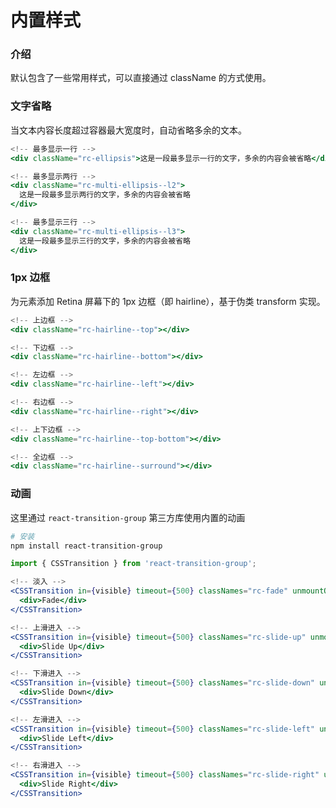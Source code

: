 # 内置样式

### 介绍

默认包含了一些常用样式，可以直接通过 className 的方式使用。

### 文字省略

当文本内容长度超过容器最大宽度时，自动省略多余的文本。

```jsx
<!-- 最多显示一行 -->
<div className="rc-ellipsis">这是一段最多显示一行的文字，多余的内容会被省略</div>

<!-- 最多显示两行 -->
<div className="rc-multi-ellipsis--l2">
  这是一段最多显示两行的文字，多余的内容会被省略
</div>

<!-- 最多显示三行 -->
<div className="rc-multi-ellipsis--l3">
  这是一段最多显示三行的文字，多余的内容会被省略
</div>
```

### 1px 边框

为元素添加 Retina 屏幕下的 1px 边框（即 hairline），基于伪类 transform 实现。

```jsx
<!-- 上边框 -->
<div className="rc-hairline--top"></div>

<!-- 下边框 -->
<div className="rc-hairline--bottom"></div>

<!-- 左边框 -->
<div className="rc-hairline--left"></div>

<!-- 右边框 -->
<div className="rc-hairline--right"></div>

<!-- 上下边框 -->
<div className="rc-hairline--top-bottom"></div>

<!-- 全边框 -->
<div className="rc-hairline--surround"></div>
```

### 动画

这里通过 `react-transition-group` 第三方库使用内置的动画

```bash
# 安装
npm install react-transition-group
```

```js
import { CSSTransition } from 'react-transition-group';
```

```jsx
<!-- 淡入 -->
<CSSTransition in={visible} timeout={500} classNames="rc-fade" unmountOnExit>
  <div>Fade</div>
</CSSTransition>

<!-- 上滑进入 -->
<CSSTransition in={visible} timeout={500} classNames="rc-slide-up" unmountOnExit>
  <div>Slide Up</div>
</CSSTransition>

<!-- 下滑进入 -->
<CSSTransition in={visible} timeout={500} classNames="rc-slide-down" unmountOnExit>
  <div>Slide Down</div>
</CSSTransition>

<!-- 左滑进入 -->
<CSSTransition in={visible} timeout={500} classNames="rc-slide-left" unmountOnExit>
  <div>Slide Left</div>
</CSSTransition>

<!-- 右滑进入 -->
<CSSTransition in={visible} timeout={500} classNames="rc-slide-right" unmountOnExit>
  <div>Slide Right</div>
</CSSTransition>
```
